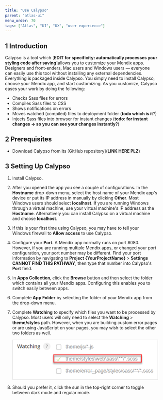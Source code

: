 ```yaml
---
title: "Use Calypso"
parent: "atlas-ui"
menu_order: 70
tags: ["Atlas", "UI", "UX", "user experience"]
---
```


## 1 Introduction

Calypso is a tool which [**EDIT for specificity: automatically processes your styling code after saving**]allows you to customize your Mendix apps. Designers and front-enders, Mac users and Windows users — everyone can easily use this tool without installing any external dependencies. Everything is packaged inside Calypso. You simply need to install Calypso, choose your Mendix app, and start customizing. As you customize, Calypso eases your work by doing the following:

* Checks Sass files for errors
* Compiles Sass files to CSS
* Shows notifications on errors
* Moves watched (compiled) files to deployment folder (**todo which is it**?)
* Injects Sass files into browser for instant changes (**todo: for instant changes -> so you can see your changes instantly?**)

## 2 Prerequisites

* Download Calypso from its [GitHub repository](**LINK HERE PLZ**)

## 3 Setting Up Calypso

1. Install Calypso.
2. After you opened the app you see a couple of configurations. In the **Hostname** drop-down menu, select the host name of your Mendix app's device or put its IP address in manually by clicking **Other**. Most Windows users should select **localhost**. If you are running Windows through a virtual machine, use your virtual machine's IP address as the **Hostname**. Alternatively you can install Calypso on a virtual machine and choose **localhost**.
3. If this is your first time using Calypso, you may have to tell your Windows firewall to **Allow access** to use Calypso.
3. Configure your **Port**. A Mendix app normally runs on port 8080. However, if you are running multiple Mendix apps, or changed your port configuration, your port number may be different. Find your port information by navigating to **Project {YourProjectName}** > **Settings** **CANNOT FIND THIS PATHWAY**, then type that number into Calypso's **Port** field.
4. In **Apps Collection**, click the **Browse** button and then select the folder which contains all your Mendix apps. Configuring this enables you to switch easily between apps. 
5. Complete **App Folder** by selecting the folder of your Mendix app from the drop-down menu.
6. Complete **Watching** to specify which files you want to be processed by Calypso. Most users will only need to select the **Watching** > **theme/styles** path. However, when you are building custom error pages or are using JavaScript on your pages, you may wish to select the other two folders as well.

	![files to watch](attachments/calypso/calypso-watching.png)

7. Should you prefer it, click the sun in the top-right corner to toggle between dark mode and regular mode.